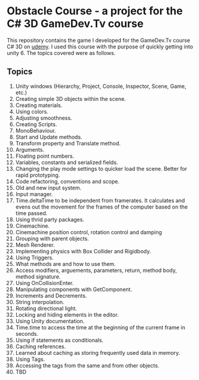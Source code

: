 #  Obstacle Course - a project for the C# 3D GameDev.Tv course

This repository contains the game I developed for the GameDev.Tv course C# 3D on [udemy](https://www.udemy.com/course/unitycourse2/). I used this course with the purpose of quickly getting into unity 6. The topics covered were as follows.

## Topics
1. Unity windows (Hierarchy, Project, Console, Inspector, Scene, Game, etc.)
2. Creating simple 3D objects within the scene.
3. Creating materials.
4. Using colors.
5. Adjusting smoothness.
6. Creating Scripts.
7. MonoBehaviour.
8. Start and Update methods.
9. Transform property and Translate method.
10. Arguments.
11. Floating point numbers.
12. Variables, constants and serialized fields.
13. Changing the play mode settings to quicker load the scene. Better for rapid prototyping. 
14. Code refactoring, conventions and scope.
15. Old and new input system.
16. Input manager.
17. Time.deltaTime to be independent from framerates. It calculates and evens out the movement for the frames of the computer based on the time passed.
18. Using thrid party packages.
19. Cinemachine.
20. Cinemachine position control, rotation control and damping
21. Grouping with parent objects.
22. Mesh Renderer.
23. Implementing physics with Box Collider and Rigidbody.
24. Using Triggers.
25. What methods are and how to use them.
26. Access modifiers, arguements, parameters, return, method body, method signature.
27. Using OnCollisionEnter.
28. Manipulating components with GetComponent. 
29. Increments and Decrements.
30. String interpolation.
31. Rotating directional light.
32. Locking and hiding elements in the editor.
33. Using Unity documentation.
34. Time.time to access the  time at the beginning of the current frame in seconds.
35. Using if statements as conditionals.
36. Caching references.
37. Learned about caching as storing frequently used data in memory.
38. Using Tags.
39. Accessing the tags from the same and from other objects.
39. TBD
